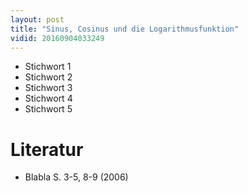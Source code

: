 ```yaml
---
layout: post
title: "Sinus, Cosinus und die Logarithmusfunktion"
vidid: 20160904033249
---
```

- Stichwort 1
- Stichwort 2
- Stichwort 3
- Stichwort 4
- Stichwort 5

# Literatur
- Blabla S. 3-5, 8-9 (2006)

